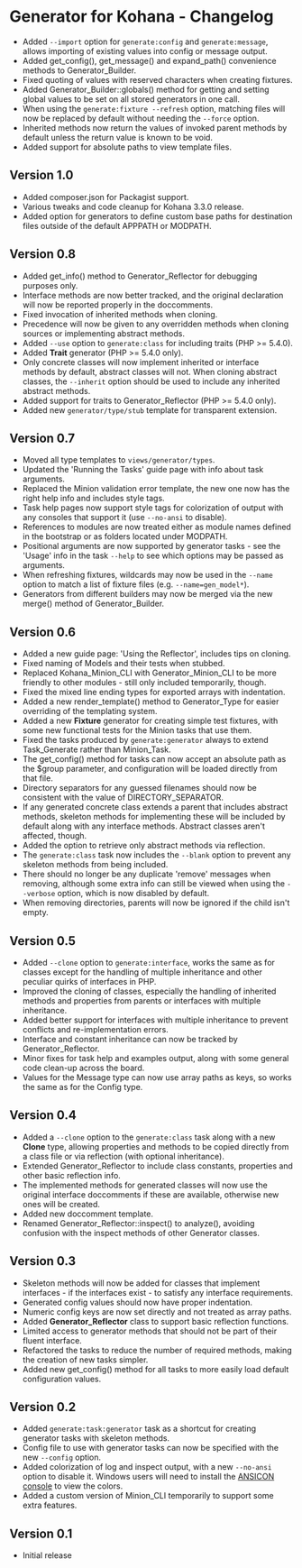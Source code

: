 Generator for Kohana - Changelog
================================

- Added `--import` option for `generate:config` and `generate:message`, allows
  importing of existing values into config or message output.
- Added get_config(), get_message() and expand_path() convenience methods to
  Generator_Builder.
- Fixed quoting of values with reserved characters when creating fixtures.
- Added Generator_Builder::globals() method for getting and setting global values
  to be set on all stored generators in one call.
- When using the `generate:fixture --refresh` option, matching files will now
  be replaced by default without needing the `--force` option.
- Inherited methods now return the values of invoked parent methods by default
  unless the return value is known to be void.
- Added support for absolute paths to view template files.

Version 1.0
-----------

- Added composer.json for Packagist support.
- Various tweaks and code cleanup for Kohana 3.3.0 release.
- Added option for generators to define custom base paths for destination files
  outside of the default APPPATH or MODPATH.

Version 0.8
-----------

- Added get_info() method to Generator_Reflector for debugging purposes only.
- Interface methods are now better tracked, and the original declaration will
  now be reported properly in the doccomments.
- Fixed invocation of inherited methods when cloning.
- Precedence will now be given to any overridden methods when cloning sources
  or implementing abstract methods.
- Added `--use` option to `generate:class` for including traits (PHP >= 5.4.0).
- Added **Trait** generator (PHP >= 5.4.0 only).
- Only concrete classes will now implement inherited or interface methods by
  default, abstract classes will not. When cloning abstract classes, the
  `--inherit` option should be used to include any inherited abstract methods.
- Added support for traits to Generator_Reflector (PHP >= 5.4.0 only).
- Added new `generator/type/stub` template for transparent extension.

Version 0.7
-----------

- Moved all type templates to `views/generator/types`.
- Updated the 'Running the Tasks' guide page with info about task arguments.
- Replaced the Minion validation error template, the new one now has the right
  help info and includes style tags.
- Task help pages now support style tags for colorization of output with any
  consoles that support it (use `--no-ansi` to disable).
- References to modules are now treated either as module names defined in the
  bootstrap or as folders located under MODPATH.
- Positional arguments are now supported by generator tasks - see the 'Usage'
  info in the task `--help` to see which options may be passed as arguments.
- When refreshing fixtures, wildcards may now be used in the `--name` option to
  match a list of fixture files (e.g. `--name=gen_model*`).
- Generators from different builders may now be merged via the new merge()
  method of Generator_Builder.

Version 0.6
-----------

- Added a new guide page: 'Using the Reflector', includes tips on cloning.
- Fixed naming of Models and their tests when stubbed.
- Replaced Kohana_Minion_CLI with Generator_Minion_CLI to be more friendly to
  other modules - still only included temporarily, though.
- Fixed the mixed line ending types for exported arrays with indentation.
- Added a new render_template() method to Generator_Type for easier overriding
  of the templating system.
- Added a new **Fixture** generator for creating simple test fixtures, with some new
  functional tests for the Minion tasks that use them.
- Fixed the tasks produced by `generate:generator` always to extend Task_Generate
  rather than Minion_Task.
- The get_config() method for tasks can now accept an absolute path as the $group
  parameter, and configuration will be loaded directly from that file.
- Directory separators for any guessed filenames should now be consistent with
  the value of DIRECTORY_SEPARATOR.
- If any generated concrete class extends a parent that includes abstract methods,
  skeleton methods for implementing these will be included by default along with
  any interface methods. Abstract classes aren't affected, though.
- Added the option to retrieve only abstract methods via reflection.	
- The `generate:class` task now includes the `--blank` option to prevent any skeleton
  methods from being included.
- There should no longer be any duplicate 'remove' messages when removing,
  although some extra info can still be viewed when using the `--verbose` option,
  which is now disabled by default.
- When removing directories, parents will now be ignored if the child isn't empty.

Version 0.5
-----------

- Added `--clone` option to `generate:interface`, works the same as for classes
  except for the handling of multiple inheritance and other peculiar quirks
  of interfaces in PHP.
- Improved the cloning of classes, especially the handling of inherited methods
  and properties from parents or interfaces with multiple inheritance.
- Added better support for interfaces with multiple inheritance to prevent
  conflicts and re-implementation errors.
- Interface and constant inheritance can now be tracked by Generator_Reflector.
- Minor fixes for task help and examples output, along with some general
  code clean-up across the board.
- Values for the Message type can now use array paths as keys, so works the
  same as for the Config type.

Version 0.4
-----------

- Added a `--clone` option to the `generate:class` task along with a new **Clone**
  type, allowing properties and methods to be copied directly from a class file
  or via reflection (with optional inheritance).
- Extended Generator_Reflector to include class constants, properties and other
  basic reflection info.
- The implemented methods for generated classes will now use the original interface
  doccomments if these are available, otherwise new ones will be created.
- Added new doccomment template.
- Renamed Generator_Reflector::inspect() to analyze(), avoiding confusion with
  the inspect methods of other Generator classes.

Version 0.3
-----------

- Skeleton methods will now be added for classes that implement interfaces - if
  the interfaces exist - to satisfy any interface requirements.
- Generated config values should now have proper indentation.
- Numeric config keys are now set directly and not treated as array paths.
- Added **Generator_Reflector** class to support basic reflection functions.
- Limited access to generator methods that should not be part of their fluent interface.
- Refactored the tasks to reduce the number of required methods, making
  the creation of new tasks simpler.
- Added new get_config() method for all tasks to more easily load default
  configuration values.

Version 0.2
-----------

- Added `generate:task:generator` task as a shortcut for creating generator tasks
  with skeleton methods.
- Config file to use with generator tasks can now be specified with the
  new `--config` option.
- Added colorization of log and inspect output, with a new `--no-ansi` option
	to disable it. Windows users will need to install the [ANSICON console](http://adoxa.110mb.com/ansicon)
	to view the colors.
- Added a custom version of Minion_CLI temporarily to support some
  extra features.

Version 0.1
-----------

- Initial release
